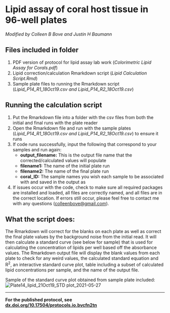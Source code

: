 # Lipid assay of coral host tissue in 96-well plates

*Modified by Colleen B Bove and Justin H Baumann*

## Files included in folder
1. PDF version of protocol for lipid assay lab work (*Colorimetric Lipid Assay for Corals.pdf*)
2. Lipid correction/calculation Rmarkdown script (*Lipid Calculation Script.Rmd*)
4. Sample plate files to running the Rmarkdown script (*Lipid_P14_R1_18Oct19.csv and Lipid_P14_R2_18Oct19.csv*)


## Running the calculation script
1. Put the Rmarkdown file into a folder with the csv files from both the initial and final runs with the plate reader
2. Open the Rmarkdown file and run with the sample plates (*Lipid_P14_R1_18Oct19.csv and Lipid_P14_R2_18Oct19.csv*) to ensure it runs
3. If code runs successfully, input the following that correspond to your samples and run again:
    * **output_filename:** This is the output file name that the corrected/calculated values will populate
    * **filename1:** The name of the initial plate run 
    * **filename2:** The name of the final plate run
    * **coral_ID:** The sample names you wish each sample to be associated with and saved in the output as
 4. If issues occur with the code, check to make sure all required packages are installed and loaded, all files are correctly named, and all files are in the correct location. If errors still occur, please feel free to contact me with any questions (colleenbove@gmail.com).


## What the script does:
The Rmarkdown will correct for the blanks on each plate as well as correct the final plate values by the background noise from the initial read. It will then calculate a standard curve (see below for sample) that is used for calculating the concentration of lipids per well based off the absorbance values. The Rmarkdown output file will display the blank values from each plate to check for any weird values, the calculated standard equation and R<sup>2</sup>, an interactive standard curve plot, table including a subset of calculated lipid concentrations per sample, and the name of the output file.

Sample of the standard curve plot obtained from sample plate included:
![Plate14_lipid_21Oct19_STD plot_2021-05-27](https://user-images.githubusercontent.com/45176386/119900034-f4f55480-bf11-11eb-85ba-37ef247abbb4.png)



---

**For the published protocol, see [dx.doi.org/10.17504/protocols.io.bvcfn2tn](https://www.protocols.io/view/coral-lipid-assay-for-96-well-plates-bvcfn2tn)**

